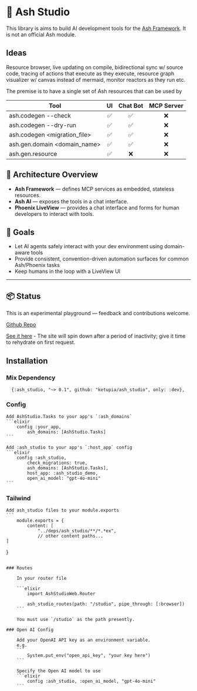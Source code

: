 # 🧠 Ash Studio

This library is aims to build AI development tools for the [Ash Framework](https://ash-hq.org). It is not an official Ash module.

## Ideas

Resource browser, live updating on compile, bidirectional sync w/ source code, tracing of actions that execute as they execute, resource graph visualizer w/ canvas instead of mermaid, monitor reactors as they run etc.

The premise is to have a single set of Ash resources that can be used by

| Tool                         | UI  | Chat Bot | MCP Server |
| ---------------------------- | :-: | :------: | :--------: |
| ash.codegen --check          | ✅  |    ✅    |     ❌     |
| ash.codegen --dry-run        | ✅  |    ✅    |     ❌     |
| ash.codegen <migration_file> | ✅  |    ✅    |     ❌     |
| ash.gen.domain <domain_name> | ✅  |    ✅    |     ❌     |
| ash.gen.resource <resource>  | ✅  |    ❌    |     ❌     |

## 🔧 Architecture Overview

- **Ash Framework** — defines MCP services as embedded, stateless resources.
- **Ash AI** — exposes the tools in a chat interface.
- **Phoenix LiveView** — provides a chat interface and forms for human developers to interact with tools.

## 📍 Goals

- Let AI agents safely interact with your dev environment using domain-aware tools
- Provide consistent, convention-driven automation surfaces for common Ash/Phoenix tasks
- Keep humans in the loop with a LiveView UI

---

## 📦 Status

This is an experimental playground — feedback and contributions welcome.

[Github Repo](https://github.com/ketupia/ash-studio)

[See it here](https://ash-studio-demo.fly.dev) - The site will spin down after a period of inactivity; give it time to rehydrate on first request.

## Installation

### Mix Dependency

      {:ash_studio, "~> 0.1", github: "ketupia/ash_studio", only: :dev},

### Config

    Add AshStudio.Tasks to your app's `:ash_domains`
    ```elixir
        config :your_app,
            ash_domains: [AshStudio.Tasks]
    ```

    Add :ash_studio to your app's `:host_app` config
    ```elixir
        config :ash_studio,
            check_migrations: true,
            ash_domains: [AshStudio.Tasks],
            host_app: :ash_studio_demo,
            open_ai_model: "gpt-4o-mini"
    ```

### Tailwind

    Add ash_studio files to your module.exports
    ```
        module.exports = {
            content: [
                "../deps/ash_studio/**/*.*ex",
                // other content paths...
    ]

}

````

### Routes

    In your router file

    ```elixir
        import AshStudioWeb.Router

        ash_studio_routes(path: "/studio", pipe_through: [:browser])
    ```

    You must use `/studio` as the path presently.

### Open AI Config

    Add your OpenAI API key as an environment variable.
    e.g.
    ```
        System.put_env("open_api_key", "your key here")
    ```

    Specify the Open AI model to use
    ```elixir
        config :ash_studio, :open_ai_model, "gpt-4o-mini"
    ```
````
